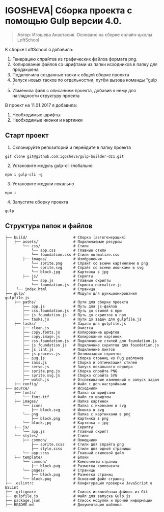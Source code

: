 # IGOSHEVA| Сборка проекта с помощью Gulp версии 4.0.

> Автор: Игошева Анастасия.
> Основано на сборке онлайн-школы LoftSchool 

К сборке LoftSchool я добавила:
1) Генерацию спрайтов из графических файлов формата png.
2) Копирование файлов со шрифтами из папки исходников в папку для продакшена
3) Подключила созданные таски к общей сборке проекта
4) Запуск новых тасков по отдельностии, путём вызова команды “gulp <task name>”
5) Изменила файл с описанием проекта, добавив к нему для наглядности структуру проекта

В проект на 11.01.2017 я добавила:
1) Необходимые шрифты
2) Необходимые иконки и картинки

## Старт проект

1. Склонируйте репозиторий и перейдите в папку проекта
```
git clone git@github.com:igosheva/gulp-builder-dz1.git
```

2. Установите модуль gulp-cli глобально
```
npm i gulp-cli -g
```

3. Установите модули локально
```
npm i
```

4. Запустите сборку проекта
```
gulp
```

## Структура папок и файлов
```
├── build/                     # Сборка (автогенерация)
│   ├── assets/                # Подключаемые ресурсы
│       └── css/               # Стили
│           └── app.css        # Главные стили
│           └── foundation.css # Стили normalize.css
│       ├── images/            # Изображения
│           └── sprite.png     # Спрайт со всеми картинками в png
│           └── sprite.svg     # Спрайт со всеми иконками в svg
│           └── block.jpg      # Картинка в jpg
│       ├── js/                # Скрипты
│           └── app.js         # Главные скрипты
│           └── foundation.js  # Скрипты normalize.js
│    └── index.html            # Страница
├── gulp/                      # Модули для функционирования gulpfile.js
│   ├── paths/                 # Пути для сборки проекта
│       ├── app.js             # Путь для js-файлов
│       ├── css.foundation.js  # Путь до стилей в npm
│       ├── js.foundation.js   # Путь до скриптов в npm
│       ├── tasks.js           # Пути до задач для gulpfile.js
│   ├── tasks/                 # Задачи для gulpfile.js
│       ├── clean.js           # Очистка
│       ├── copy.fonts.js      # Копирование шрифтов
│       ├── copy.image.js      # Копирование картинок
│       ├── css.foundation.js  # Подключение стилей для foundation.js
│       ├── js.foundation.js   # Подключние скриптов для foundation.js
│       ├── js.lint.js         # Подключние линтов
│       ├── js.process.js      # Оптимизация скриптов
│       ├── pug.js             # Сборка страниц из Pug шаблонов
│       ├── sass.js            # Сборка и оптимизация стилей
│       ├── serve.js           # Запуск локального сервера
│       ├── sprite.png.js      # Сборка спрайта PNG
│       ├── sprite.svg.js      # Сборка спрайта SVG
│       ├── watch.js           # Отслеживание изменений и запуск задач
│   ├── config/                # Файл с доп.настройками
├── source/                    # Исходники
│   ├── fonts/                 # Папка со шрифтами
│       └── font.ttf           # Файл со шрифтом
│   ├── images/                # Папка картинок
│       └── icons              # Папка с иконками в svg
│           ├── block.svg      # Иконка в svg
│       └── png                # Папка с картинками в png
│           ├── block.png      # Картинка в png
│       └── block.jpg          # Картинка в jpg
│   ├── js/                    # Скрипты
│       └── app.js             # Главный скрипт
│   └── styles/                # Стили
│       ├── common/            # Помощники
│           ├── sprite.scss    # Стили для спрайта png
│           ├── style.scss     # Стили для одной страницы
│       └── app.scss           # Главный стилевой файл
│   ├── template/              # Блоки
│       └── common/            # Компоненты страниц
│           ├── block.pug      # Разметка компонента
│       └── pages/             # Страницы
│           ├── block.pug      # Разметка страниц
│       └── block.pug          # Основной файл страниц
├── .eslintrc                  # Конфигурация проверки JavaScript в ESLint
├── .gitignore                 # Список исключённых файлов из Git
├── gulpfile.js                # Файл для запуска Gulp.js
├── package.json               # Список модулей и прочей информации
├── README.md                  # Документация шаблона
```
